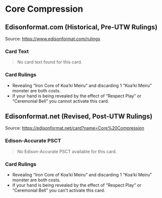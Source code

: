 # Core Compression

## Edisonformat.com (Historical, Pre-UTW Rulings)

Source: https://www.edisonformat.com/rulings

### Card Text

> No card text found for this card.

### Card Rulings

*   Revealing “Iron Core of Koa’ki Meiru” and discarding 1 “Koa’ki Meiru” monster are both costs.
*   If your hand is being revealed by the effect of “Respect Play” or “Ceremonial Bell” you cannot activate this card.

## Edisonformat.net (Revised, Post-UTW Rulings)

Source: https://edisonformat.net/card?name=Core%20Compression

### Edison-Accurate PSCT

> No Edison-Accurate PSCT available for this card.

### Card Rulings

*   Revealing “Iron Core of Koa’ki Meiru” and discarding 1 “Koa’ki Meiru” monster are both costs.
*   If your hand is being revealed by the effect of “Respect Play” or “Ceremonial Bell” you can't activate this card.
            